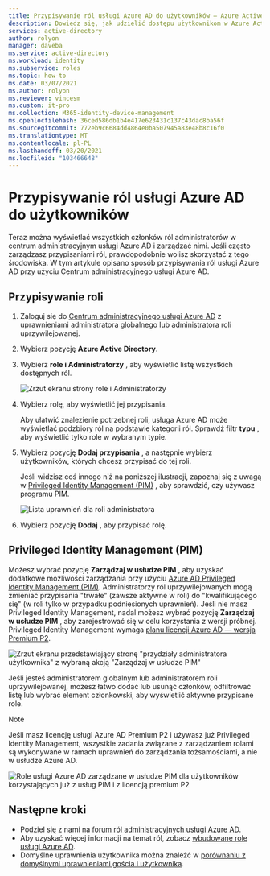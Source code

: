 ```yaml
---
title: Przypisywanie ról usługi Azure AD do użytkowników — Azure Active Directory
description: Dowiedz się, jak udzielić dostępu użytkownikom w Azure Active Directory, przypisując role usługi Azure AD.
services: active-directory
author: rolyon
manager: daveba
ms.service: active-directory
ms.workload: identity
ms.subservice: roles
ms.topic: how-to
ms.date: 03/07/2021
ms.author: rolyon
ms.reviewer: vincesm
ms.custom: it-pro
ms.collection: M365-identity-device-management
ms.openlocfilehash: 36ced586db1b4e417e623431c137c43dac8ba56f
ms.sourcegitcommit: 772eb9c6684dd4864e0ba507945a83e48b8c16f0
ms.translationtype: MT
ms.contentlocale: pl-PL
ms.lasthandoff: 03/20/2021
ms.locfileid: "103466648"
---
```

# <a name="assign-azure-ad-roles-to-users"></a>Przypisywanie ról usługi Azure AD do użytkowników

Teraz można wyświetlać wszystkich członków ról administratorów w centrum administracyjnym usługi Azure AD i zarządzać nimi. Jeśli często zarządzasz przypisaniami ról, prawdopodobnie wolisz skorzystać z tego środowiska. W tym artykule opisano sposób przypisywania ról usługi Azure AD przy użyciu Centrum administracyjnego usługi Azure AD.

## <a name="assign-a-role"></a>Przypisywanie roli

1. Zaloguj się do [Centrum administracyjnego usługi Azure AD](https://aad.portal.azure.com) z uprawnieniami administratora globalnego lub administratora roli uprzywilejowanej.

1. Wybierz pozycję **Azure Active Directory**.

1. Wybierz **role i Administratorzy** , aby wyświetlić listę wszystkich dostępnych ról.

    ![Zrzut ekranu strony role i Administratorzy](./media/manage-roles-portal/roles-and-administrators.png)

1. Wybierz rolę, aby wyświetlić jej przypisania.

    Aby ułatwić znalezienie potrzebnej roli, usługa Azure AD może wyświetlać podzbiory ról na podstawie kategorii ról. Sprawdź filtr **typu** , aby wyświetlić tylko role w wybranym typie.

1. Wybierz pozycję **Dodaj przypisania** , a następnie wybierz użytkowników, których chcesz przypisać do tej roli.

    Jeśli widzisz coś innego niż na poniższej ilustracji, zapoznaj się z uwagą w [Privileged Identity Management (PIM)](#privileged-identity-management-pim) , aby sprawdzić, czy używasz programu PIM.

    ![Lista uprawnień dla roli administratora](./media/manage-roles-portal/add-assignments.png)

1. Wybierz pozycję **Dodaj** , aby przypisać rolę.

## <a name="privileged-identity-management-pim"></a>Privileged Identity Management (PIM)

Możesz wybrać pozycję **Zarządzaj w usłudze PIM** , aby uzyskać dodatkowe możliwości zarządzania przy użyciu [Azure AD Privileged Identity Management (PIM)](../privileged-identity-management/pim-configure.md). Administratorzy ról uprzywilejowanych mogą zmieniać przypisania "trwałe" (zawsze aktywne w roli) do "kwalifikującego się" (w roli tylko w przypadku podniesionych uprawnień). Jeśli nie masz Privileged Identity Management, nadal możesz wybrać pozycję **Zarządzaj w usłudze PIM** , aby zarejestrować się w celu korzystania z wersji próbnej. Privileged Identity Management wymaga [planu licencji Azure AD — wersja Premium P2](../privileged-identity-management/subscription-requirements.md).

![Zrzut ekranu przedstawiający stronę "przydziały administratora użytkownika" z wybraną akcją "Zarządzaj w usłudze PIM"](./media/manage-roles-portal/member-list-pim.png)

Jeśli jesteś administratorem globalnym lub administratorem roli uprzywilejowanej, możesz łatwo dodać lub usunąć członków, odfiltrować listę lub wybrać element członkowski, aby wyświetlić aktywne przypisane role.

> [!Note]
> Jeśli masz licencję usługi Azure AD Premium P2 i używasz już Privileged Identity Management, wszystkie zadania związane z zarządzaniem rolami są wykonywane w ramach uprawnień do zarządzania tożsamościami, a nie w usłudze Azure AD.
>
> ![Role usługi Azure AD zarządzane w usłudze PIM dla użytkowników korzystających już z usług PIM i z licencją premium P2](./media/manage-roles-portal/pim-manages-roles-for-p2.png)

## <a name="next-steps"></a>Następne kroki

* Podziel się z nami na [forum ról administracyjnych usługi Azure AD](https://feedback.azure.com/forums/169401-azure-active-directory?category_id=166032).
* Aby uzyskać więcej informacji na temat ról, zobacz [wbudowane role usługi Azure AD](permissions-reference.md).
* Domyślne uprawnienia użytkownika można znaleźć w [porównaniu z domyślnymi uprawnieniami gościa i użytkownika](../fundamentals/users-default-permissions.md).
